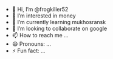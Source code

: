 - 👋 Hi, I’m @frogkiller52
- 👀 I’m interested in money
- 🌱 I’m currently learning mukhosransk
- 💞️ I’m looking to collaborate on google
- 📫 How to reach me ...
- 😄 Pronouns: ...
- ⚡ Fun fact: ...

<!---
frogkiller52/frogkiller52 is a ✨ special ✨ repository because its `README.md` (this file) appears on your GitHub profile.
You can click the Preview link to take a look at your changes.
--->
